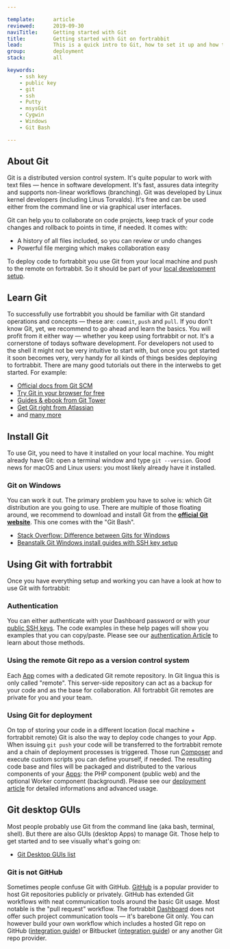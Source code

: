 ```yaml
---

template:      article
reviewed:      2019-09-30
naviTitle:     Getting started with Git
title:         Getting started with Git on fortrabbit
lead:          This is a quick intro to Git, how to set it up and how to use it on fortrabbit.
group:         deployment
stack:         all

keywords:
    - ssh key
    - public key
    - git
    - ssh
    - Putty
    - msysGit
    - Cygwin
    - Windows
    - Git Bash

---
```


## About Git

Git is a distributed version control system. It's quite popular to work with text files — hence in software development. It's fast, assures data integrity and supports non-linear workflows (branching). Git was developed by Linux kernel developers (including Linus Torvalds). It's free and can be used either from the command line or via graphical user interfaces.

Git can help you to collaborate on code projects, keep track of your code changes and rollback to points in time, if needed. It comes with:

* A history of all files included, so you can review or undo changes
* Powerful file merging which makes collaboration easy

To deploy code to fortrabbit you use Git from your local machine and push to the remote on fortrabbit. So it should be part of your [local development setup](local-development).


## Learn Git

To successfully use fortrabbit you should be familiar with Git standard operations and concepts — these are: `commit`, `push` and `pull`. If you don't know Git, yet, we recommend to go ahead and learn the basics. You will profit from it either way — whether you keep using fortrabbit or not. It's a cornerstone of todays software development. For developers not used to the shell it might not be very intuitive to start with, but once you got started it soon becomes very, very handy for all kinds of things besides deploying to fortrabbit. There are many good tutorials out there in the interwebs to get started. For example:

* [Official docs from Git SCM](https://git-scm.com/doc)
* [Try Git in your browser for free](https://try.github.io/levels/1/challenges/1)
* [Guides & ebook from Git Tower](https://www.git-tower.com/learn/)
* [Get Git right from Atlassian](https://www.atlassian.com/git/)
* and [many more](http://lmgtfy.com/?q=learn+git)



## Install Git

To use Git, you need to have it installed on your local machine. You might already have Git: open a terminal window and type `git --version`. Good news for macOS and Linux users: you most likely already have it installed.

### Git on Windows

You can work it out. The primary problem you have to solve is: which Git distribution are you going to use. There are multiple of those floating around, we recommend to download and install Git from the **[official Git website](https://git-scm.com/downloads)**. This one comes with the "Git Bash".

* [Stack Overflow: Difference between Gits for Windows](http://stackoverflow.com/questions/22310007/differences-between-git-scm-msysgit-git-for-windows)
* [Beanstalk Git Windows install guides with SSH key setup](http://guides.beanstalkapp.com/version-control/git-on-windows.html#installing-Git)



## Using Git with fortrabbit

Once you have everything setup and working you can have a look at how to use Git with fortrabbit:

### Authentication

You can either authenticate with your Dashboard password or with your [public SSH keys](/ssh-keys). The code examples in these help pages will show you examples that you can copy/paste. Please see our [authentication Article](/access-methods) to learn about those methods. 


### Using the remote Git repo as a version control system

Each [App](app) comes with a dedicated Git remote repository. In Git lingua this is only called "remote". This server-side repository can act as a backup for your code and as the base for collaboration. All fortrabbit Git remotes are private for you and your team.


### Using Git for deployment

On top of storing your code in a different location (local machine + fortrabbit remote) Git is also the way to deploy code changes to your App. When issuing `git push` your code will be transferred to the fortrabbit remote and a chain of deployment processes is triggered. Those run [Composer](https://getcomposer.org/) and execute custom scripts you can define yourself, if needed. The resulting code base and files will be packaged and distributed to the various components of your [Apps](app): the PHP component (public web) and the optional Worker component (background). Please see our [deployment article](deployment) for detailed informations and advanced usage.


## Git desktop GUIs

Most people probably use Git from the command line (aka bash, terminal, shell). But there are also GUIs (desktop Apps) to manage Git. Those help to get started and to see visually what's going on:

* [Git Desktop GUIs list](https://git-scm.com/downloads/guis)


### Git is not GitHub

Sometimes people confuse Git with GitHub. [GitHub](https://github.com) is a popular provider to host Git repositories publicly or privately. GitHub has extended Git workflows with neat communication tools around the basic Git usage. Most notable is the "pull request" workflow. The fortrabbit [Dashboard](dashboard) does not offer such project communication tools — it's barebone Git only. You can however build your own workflow which includes a hosted Git repo on GitHub ([integration guide](/github)) or Bitbucket ([integration guide](/bitbucket)) or any another Git repo provider.
